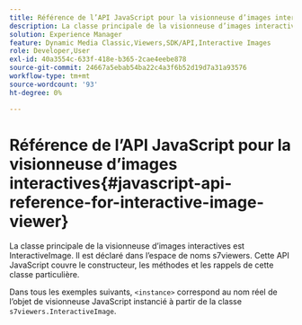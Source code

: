 ```yaml
---
title: Référence de l’API JavaScript pour la visionneuse d’images interactives
description: La classe principale de la visionneuse d’images interactives est InteractiveImage. Il est déclaré dans l’espace de noms s7viewers. Cette API JavaScript couvre le constructeur, les méthodes et les rappels de cette classe particulière.
solution: Experience Manager
feature: Dynamic Media Classic,Viewers,SDK/API,Interactive Images
role: Developer,User
exl-id: 40a3554c-633f-418e-b365-2cae4eebe878
source-git-commit: 24667a5ebab54ba22c4a3f6b52d19d7a31a93576
workflow-type: tm+mt
source-wordcount: '93'
ht-degree: 0%

---
```


# Référence de l’API JavaScript pour la visionneuse d’images interactives{#javascript-api-reference-for-interactive-image-viewer}

La classe principale de la visionneuse d’images interactives est InteractiveImage. Il est déclaré dans l’espace de noms s7viewers. Cette API JavaScript couvre le constructeur, les méthodes et les rappels de cette classe particulière.

Dans tous les exemples suivants, `<instance>` correspond au nom réel de l’objet de visionneuse JavaScript instancié à partir de la classe `s7viewers.InteractiveImage`.
